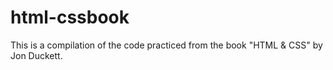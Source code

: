 # html-cssbook

This is a compilation of the code practiced from the book "HTML & CSS" by Jon Duckett.
